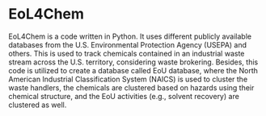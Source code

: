 # EoL4Chem

EoL4Chem is a code written in Python. It uses different publicly available databases from the U.S. Environmental Protection Agency
(USEPA) and others. This is used to track chemicals contained in an industrial waste stream across the U.S. territory, considering waste
brokering. Besides, this code is utilized to create a database called EoU database, where the North American Industrial Classification 
System (NAICS) is used to cluster the waste handlers, the chemicals are clustered based on hazards using their chemical structure, 
and the EoU activities (e.g., solvent recovery) are clustered as well. 
